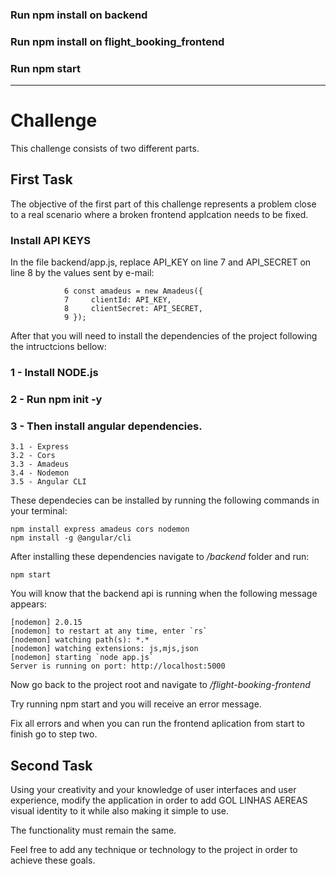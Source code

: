 ### Run npm install on backend
### Run npm install on flight_booking_frontend
### Run npm start

---

# Challenge

This challenge consists of two different parts.

##  First Task

The objective of the first part of this challenge represents a problem close to a real scenario where a broken frontend applcation needs to be fixed.

### Install API KEYS 

In the file backend/app.js, replace API_KEY  on line 7 and API_SECRET on line 8 by the values sent by e-mail:

                6 const amadeus = new Amadeus({
                7     clientId: API_KEY,
                8     clientSecret: API_SECRET,
                9 });

After that you will need to install the dependencies of the project following the intructcions bellow:

### 1 - Install NODE.js

### 2 - Run npm init -y

### 3 - Then install angular dependencies.

    3.1 - Express
    3.2 - Cors
    3.3 - Amadeus
    3.4 - Nodemon
    3.5 - Angular CLI

These dependecies can be installed by running the following commands in your terminal:

    npm install express amadeus cors nodemon
    npm install -g @angular/cli

After installing these dependencies navigate to */backend* folder and run:

    npm start

You will know that the backend api is running when the following message appears:

    [nodemon] 2.0.15
    [nodemon] to restart at any time, enter `rs`
    [nodemon] watching path(s): *.*
    [nodemon] watching extensions: js,mjs,json
    [nodemon] starting `node app.js`
    Server is running on port: http://localhost:5000

Now go back to the project root and navigate to */flight-booking-frontend*

Try running npm start and you will receive an error message.

Fix all errors and when you can run the frontend aplication from start to finish go to step two.

## Second Task

Using your creativity and your knowledge of user interfaces and user experience, modify the application in order to add GOL LINHAS AEREAS visual identity to it while also making it simple to use.

The functionality must remain the same.

Feel free to add any technique or technology to the project in order to achieve these goals.



   
